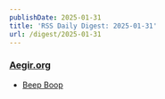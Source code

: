```yaml
---
publishDate: 2025-01-31
title: 'RSS Daily Digest: 2025-01-31'
url: /digest/2025-01-31
---
```


### [Aegir.org](https://aegir.org/)

  * [Beep Boop](https://aegir.org/words/beep-boop)
  
